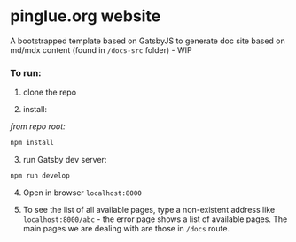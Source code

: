 pinglue.org website
==========================

A bootstrapped template based on GatsbyJS to generate doc site based on md/mdx content (found in `/docs-src` folder) - WIP

### To run:
1. clone the repo

2. install:

*from repo root:*
```bash
npm install
```

3. run Gatsby dev server:

```bash
npm run develop
```

4. Open in browser `localhost:8000`

5. To see the list of all available pages, type a non-existent address like `localhost:8000/abc` - the error page shows a list of available pages. The main pages we are dealing with are those in `/docs` route.
